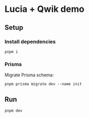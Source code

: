 # Lucia + Qwik demo

## Setup

### Install dependencies

```
pnpm i
```

### Prisma

Migrate Prisma schema:

```
pnpm prisma migrate dev --name init
```

## Run

```
pnpm dev
```